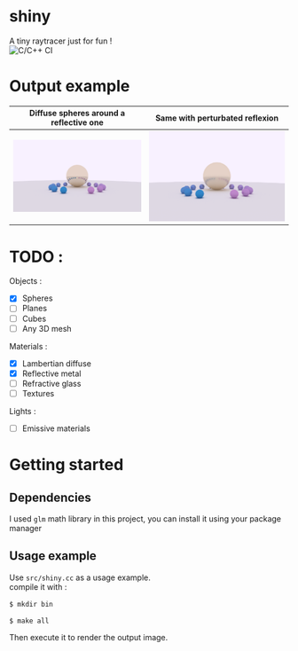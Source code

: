 # shiny
A tiny raytracer just for fun ! <br /> ![C/C++ CI](https://github.com/A-Rain-Lover/shiny/workflows/C/C++%20CI/badge.svg)
# Output example
|Diffuse spheres around a reflective one| Same with perturbated reflexion |
|----|----|
|<img src="https://github.com/A-Rain-Lover/shiny/blob/master/output/1.png" />|<img src="https://github.com/A-Rain-Lover/shiny/blob/master/output/2.png" />|
# TODO : 
Objects : 
- [x] Spheres
- [ ] Planes
- [ ] Cubes
- [ ] Any 3D mesh 

Materials :
- [x] Lambertian diffuse
- [x] Reflective metal
- [ ] Refractive glass
- [ ] Textures

Lights : 
- [ ] Emissive materials

# Getting started
## Dependencies
I used `glm` math library in this project, you can install it using your package manager
## Usage example
Use `src/shiny.cc` as a usage example.<br />
compile it with :
```
$ mkdir bin
```
```
$ make all
```
Then execute it to render the output image.
